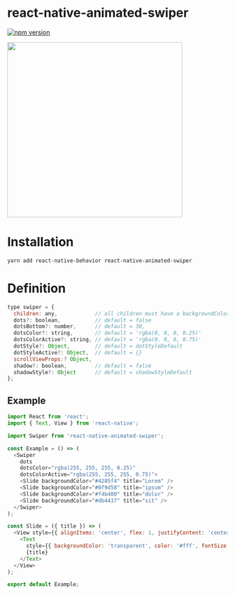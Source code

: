 # react-native-animated-swiper

[![npm version](https://badge.fury.io/js/react-native-animated-swiper.svg)](https://badge.fury.io/js/react-native-animated-swiper)

<img src="https://raw.githubusercontent.com/sonaye/react-native-animated-swiper/master/demo.gif" width="400">

# Installation

`yarn add react-native-behavior react-native-animated-swiper`

# Definition

```javascript
type swiper = {
  children: any,            // all children must have a backgroundColor prop
  dots?: boolean,           // default = false
  dotsBottom?: number,      // default = 30,
  dotsColor?: string,       // default = 'rgba(0, 0, 0, 0.25)'
  dotsColorActive?: string, // default = 'rgba(0, 0, 0, 0.75)'
  dotStyle?: Object,        // default = dotStyleDefault
  dotStyleActive?: Object,  // default = {}
  scrollViewProps:? Object,
  shadow?: boolean,         // default = false
  shadowStyle?: Object      // default = shadowStyleDefault
};
```

## Example

```javascript
import React from 'react';
import { Text, View } from 'react-native';

import Swiper from 'react-native-animated-swiper';

const Example = () => (
  <Swiper
    dots
    dotsColor="rgba(255, 255, 255, 0.25)"
    dotsColorActive="rgba(255, 255, 255, 0.75)">
    <Slide backgroundColor="#4285f4" title="Lorem" />
    <Slide backgroundColor="#0f9d58" title="ipsum" />
    <Slide backgroundColor="#f4b400" title="dolor" />
    <Slide backgroundColor="#db4437" title="sit" />
  </Swiper>
);

const Slide = ({ title }) => (
  <View style={{ alignItems: 'center', flex: 1, justifyContent: 'center' }}>
    <Text
      style={{ backgroundColor: 'transparent', color: '#fff', fontSize: 48 }}>
      {title}
    </Text>
  </View>
);

export default Example;
```

